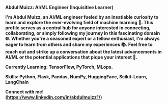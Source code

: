 **Abdul Muizz: AI/ML Engineer (Inquisitive Learner)**

**I'm Abdul Muizz, an AI/ML engineer fueled by an insatiable curiosity to learn and explore the ever-evolving field of machine learning 🤖. This profile serves as a central hub for anyone interested in connecting, collaborating, or simply following my journey in this fascinating domain 🌐. Whether you're a seasoned expert or a fellow enthusiast, I'm always eager to learn from others and share my experiences 📚. Feel free to reach out and strike up a conversation about the latest advancements in AI/ML or the potential applications that pique your interest 🌟.**

**Currently Learning: TensorFlow, PyTorch, MLops.**

**Skills: Python, Flask, Pandas, NumPy, HuggingFace, Scikit-Learn, LangChain**

**Connect with me!  
(https://www.linkedin.com/in/abdulmuizz1/)**
